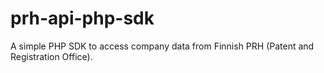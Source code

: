 # prh-api-php-sdk
A simple PHP SDK to access company data from Finnish PRH (Patent and Registration Office).
